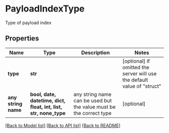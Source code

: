 # PayloadIndexType

Type of payload index
## Properties
Name | Type | Description | Notes
------------ | ------------- | ------------- | -------------
**type** | **str** |  | [optional]  if omitted the server will use the default value of "struct"
**any string name** | **bool, date, datetime, dict, float, int, list, str, none_type** | any string name can be used but the value must be the correct type | [optional]

[[Back to Model list]](../README.md#documentation-for-models) [[Back to API list]](../README.md#documentation-for-api-endpoints) [[Back to README]](../README.md)


